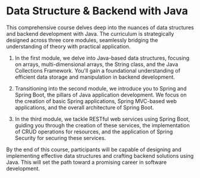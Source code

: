 # Data Structure & Backend with Java

This comprehensive course delves deep into the nuances of data structures and backend development with Java. The curriculum is strategically designed across three core modules, seamlessly bridging the understanding of theory with practical application.

1. In the first module, we delve into Java-based data structures, focusing on arrays, multi-dimensional arrays, the String class, and the Java Collections Framework. You'll gain a foundational understanding of efficient data storage and manipulation in backend development.

2. Transitioning into the second module, we introduce you to Spring and Spring Boot, the pillars of Java application development. We focus on the creation of basic Spring applications, Spring MVC-based web applications, and the overall architecture of Spring Boot.

3. In the third module, we tackle RESTful web services using Spring Boot, guiding you through the creation of these services, the implementation of CRUD operations for resources, and the application of Spring Security for securing these services.

By the end of this course, participants will be capable of designing and implementing effective data structures and crafting backend solutions using Java. This will set the path toward a promising career in software development.
